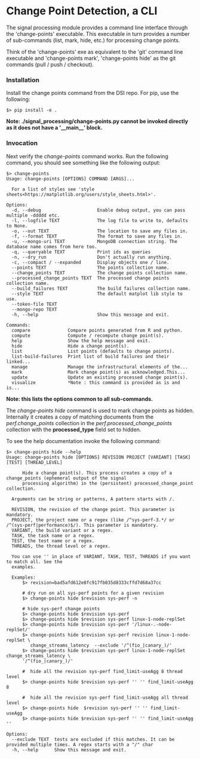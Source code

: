 
# Change Point Detection, a CLI

The signal processing module provides a command line interface through the 'change-points' executable. This executable in turn provides a number of sub-commands (list, mark, hide, etc.) for processing change points.

Think of the 'change-points' exe as equivalent to the 'git' command line executable and 'change-points mark', 'change-points hide' as the git commands (pull / push / checkout).

### Installation

Install the change points command from the DSI repo. For pip, use the following:

    $> pip install -e .

__Note: ./signal\_processing/change-points.py cannot be invoked directly as it does not have a '\_\_main\_\_' block.__

### Invocation

Next verify the *change-points* command works. Run the following command, you should see something like the following output:

    $> change-points
    Usage: change-points [OPTIONS] COMMAND [ARGS]...

      For a list of styles see 'style sheets<https://matplotlib.org/users/style_sheets.html>'.

    Options:
      -d, --debug                     Enable debug output, you can pass multiple -ddddd etc.
      -l, --logfile TEXT              The log file to write to, defaults to None.
      -o, --out TEXT                  The location to save any files in.
      -f, --format TEXT               The format to save any files in.
      -u, --mongo-uri TEXT            MongoDB connection string. The database name comes from here too.
      -q, --queryable TEXT            Print ids as queries
      -n, --dry_run                   Don't actually run anything.
      -c, --compact / --expanded      Display objects one / line.
      --points TEXT                   The points collection name.
      --change_points TEXT            The change points collection name.
      --processed_change_points TEXT  The processed change points collection name.
      --build_failures TEXT           The build failures collection name.
      --style TEXT                    The default matplot lib style to use.
      --token-file TEXT
      --mongo-repo TEXT
      -h, --help                      Show this message and exit.

    Commands:
      compare              Compare points generated from R and python.
      compute              Compute / recompute change point(s).
      help                 Show the help message and exit.
      hide                 Hide a change point(s).
      list                 List points (defaults to change points).
      list-build-failures  Print list of build failures and their linked...
      manage               Manage the infrastructural elements of the...
      mark                 Mark change point(s) as acknowledged.This...
      update               Update an existing processed change point(s).
      visualize            *Note : this command is provided as is and is...

__Note: this lists the options common to all sub-commands.__

The *change-points hide* command is used to mark change points as hidden. Internally it creates a copy of matching documents from the *perf.change_points* collection in the *perf.processed_change_points* collection with the __processed\_type__ field set to hidden.

To see the help documentation invoke the following command:

    $> change-points hide --help
    Usage: change-points hide [OPTIONS] REVISION PROJECT [VARIANT] [TASK] [TEST] [THREAD_LEVEL]

          Hide a change point(s). This process creates a copy of a change_points (ephemeral output of the signal
          processing algorithm) in the (persistent) processed_change_point collection.

      Arguments can be string or patterns, A pattern starts with /.

      REVISION, the revision of the change point. This parameter is mandatory.
      PROJECT, the project name or a regex (like /^sys-perf-3.*/ or /^(sys-perf|performance)$/). This parameter is mandatory.
      VARIANT, the build variant or a regex.
      TASK, the task name or a regex.
      TEST, the test name or a regex.
      THREADS, the thread level or a regex.

      You can use '' in place of VARIANT, TASK, TEST, THREADS if you want to match all. See the
      examples.

      Examples:
          $> revision=bad5afd612e8fc917fb035d8333cffd7d68a37cc

          # dry run on all sys-perf points for a given revision
          $> change-points hide $revision sys-perf -n

          # hide sys-perf change points
          $> change-points hide $revision sys-perf
          $> change-points hide $revision sys-perf linux-1-node-replSet
          $> change-points hide $revision sys-perf '/linux-.-node-replSet/'
          $> change-points hide $revision sys-perf revision linux-1-node-replSet \
             change_streams_latency  --exclude '/^(fio_|canary_)/'
          $> change-points hide $revision sys-perf linux-1-node-replSet change_streams_latency \
          '/^(fio_|canary_)/'

          #  hide all the revision sys-perf find_limit-useAgg 8 thread level
          $> change-points hide $revision sys-perf '' '' find_limit-useAgg 8

          #  hide all the revision sys-perf find_limit-useAgg all thread level
          $> change-points hide  $revision sys-perf '' '' find_limit-useAgg
          $> change-points hide $revision sys-perf '' '' find_limit-useAgg ''

    Options:
      --exclude TEXT  tests are excluded if this matches. It can be provided multiple times. A regex starts with a "/" char
      -h, --help      Show this message and exit.
